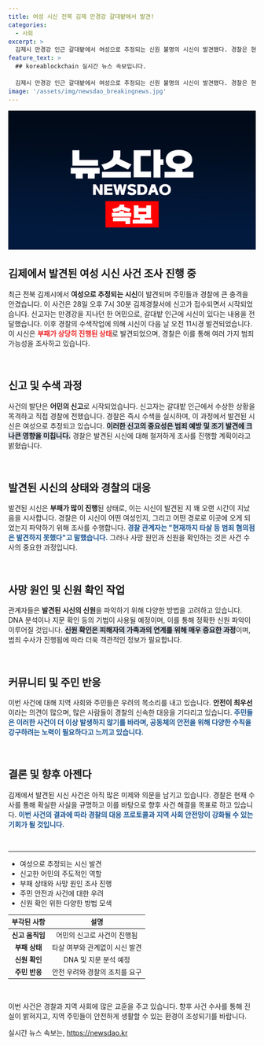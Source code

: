 ```yaml
---
title: 여성 시신 전북 김제 만경강 갈대밭에서 발견!
categories:
  - 사회
excerpt: >
  김제시 만경강 인근 갈대밭에서 여성으로 추정되는 신원 불명의 시신이 발견됐다. 경찰은 현재 타살 혐의는 발견하지 못했으며, 사망 원인 조사에 나섰다.
feature_text: >
  ## koreablockchain 실시간 뉴스 속보입니다.

  김제시 만경강 인근 갈대밭에서 여성으로 추정되는 신원 불명의 시신이 발견됐다. 경찰은 현재 타살 혐의는 발견하지 못했으며, 사망 원인 조사에 나섰다.
image: '/assets/img/newsdao_breakingnews.jpg'
---
```


<p><img src="/assets/img/newsdao_breakingnews.jpg" alt="koreablockchain 속보" /></p>

<h2 data-ke-size="size26">김제에서 발견된 여성 시신 사건 조사 진행 중</h2>

<p data-ke-size="size16">최근 전북 김제시에서 <b>여성으로 추정되는 시신</b>이 발견되며 주민들과 경찰에 큰 충격을 안겼습니다. 이 사건은 28일 오후 7시 30분 김제경찰서에 신고가 접수되면서 시작되었습니다. 신고자는 만경강을 지나던 한 어민으로, 갈대밭 인근에 시신이 있다는 내용을 전달했습니다. 이후 경찰의 수색작업에 의해 시신이 다음 날 오전 11시경 발견되었습니다. 이 시신은 <b><span style="color: #ee2323;">부패가 상당히 진행된 상태</span></b>로 발견되었으며, 경찰은 이를 통해 여러 가지 범죄 가능성을 조사하고 있습니다.</p>

<p data-ke-size="size16">&nbsp;</p>

<h2 data-ke-size="size26">신고 및 수색 과정</h2>

<p data-ke-size="size16">사건의 발단은 <b>어민의 신고</b>로 시작되었습니다. 신고자는 갈대밭 인근에서 수상한 상황을 목격하고 직접 경찰에 전했습니다. 경찰은 즉시 수색을 실시하며, 이 과정에서 발견된 시신은 여성으로 추정되고 있습니다. <b><span style="background-color: #21538527;">이러한 신고의 중요성은 범죄 예방 및 조기 발견에 크나큰 영향을 미칩니다.</span></b> 경찰은 발견된 시신에 대해 철저하게 조사를 진행할 계획이라고 밝혔습니다.</p>

<p data-ke-size="size16">&nbsp;</p>

<h2 data-ke-size="size26">발견된 시신의 상태와 경찰의 대응</h2>

<p data-ke-size="size16">발견된 시신은 <b>부패가 많이 진행</b>된 상태로, 이는 시신이 발견된 지 꽤 오랜 시간이 지났음을 시사합니다. 경찰은 이 시신이 어떤 여성인지, 그리고 어떤 경로로 이곳에 오게 되었는지 파악하기 위해 조사를 수행합니다. <b><span style="color: #1a5490;">경찰 관계자는 "현재까지 타살 등 범죄 혐의점은 발견하지 못했다"고 말했습니다.</span></b> 그러나 사망 원인과 신원을 확인하는 것은 사건 수사의 중요한 과정입니다.</p>

<p data-ke-size="size16">&nbsp;</p>

<h2 data-ke-size="size26">사망 원인 및 신원 확인 작업</h2>

<p data-ke-size="size16">관계자들은 <b>발견된 시신의 신원</b>을 파악하기 위해 다양한 방법을 고려하고 있습니다. DNA 분석이나 지문 확인 등의 기법이 사용될 예정이며, 이를 통해 정확한 신원 파악이 이루어질 것입니다. <b><span style="background-color: #21538527;">신원 확인은 피해자의 가족과의 연계를 위해 매우 중요한 과정</span></b>이며, 범죄 수사가 진행됨에 따라 더욱 객관적인 정보가 필요합니다.</p>

<p data-ke-size="size16">&nbsp;</p>

<h2 data-ke-size="size26">커뮤니티 및 주민 반응</h2>

<p data-ke-size="size16">이번 사건에 대해 지역 사회와 주민들은 우려의 목소리를 내고 있습니다. <b>안전이 최우선</b>이라는 의견이 많으며, 많은 사람들이 경찰의 신속한 대응을 기다리고 있습니다. <b><span style="color: #1a5490;">주민들은 이러한 사건이 더 이상 발생하지 않기를 바라며, 공동체의 안전을 위해 다양한 수칙을 강구하려는 노력이 필요하다고 느끼고 있습니다.</span></b></p>

<p data-ke-size="size16">&nbsp;</p>

<h2 data-ke-size="size26">결론 및 향후 아젠다</h2>

<p data-ke-size="size16">김제에서 발견된 시신 사건은 아직 많은 미제와 의문을 남기고 있습니다. 경찰은 현재 수사를 통해 확실한 사실을 규명하고 이를 바탕으로 향후 사건 해결을 목표로 하고 있습니다. <b><span style="color: #1a5490;">이번 사건의 결과에 따라 경찰의 대응 프로토콜과 지역 사회 안전망이 강화될 수 있는 기회가 될 것입니다.</span></b></p>

<p data-ke-size="size16">&nbsp;</p>

<hr>

<ul>
    <li>여성으로 추정되는 시신 발견</li>
    <li>신고한 어민의 주도적인 역할</li>
    <li>부패 상태와 사망 원인 조사 진행</li>
    <li>주민 안전과 사건에 대한 우려</li>
    <li>신원 확인 위한 다양한 방법 모색</li>
</ul>

<table style="width: 100%; border-collapse: collapse;">
    <thead>
        <tr>
            <th style="text-align: center;">부각된 사항</th>
            <th style="text-align: center;">설명</th>
        </tr>
    </thead>
    <tbody>
        <tr>
            <td style="text-align: center; height: 17px;"><b>신고 움직임</b></td>
            <td style="text-align: center; height: 17px;">어민의 신고로 사건이 진행됨</td>
        </tr>
        <tr>
            <td style="text-align: center; height: 17px;"><b>부패 상태</b></td>
            <td style="text-align: center; height: 17px;">타살 여부와 관계없이 시신 발견</td>
        </tr>
        <tr>
            <td style="text-align: center; height: 17px;"><b>신원 확인</b></td>
            <td style="text-align: center; height: 17px;">DNA 및 지문 분석 예정</td>
        </tr>
        <tr>
            <td style="text-align: center; height: 17px;"><b>주민 반응</b></td>
            <td style="text-align: center; height: 17px;">안전 우려와 경찰의 조치를 요구</td>
        </tr>
    </tbody>
</table>

<p data-ke-size="size16">&nbsp;</p>

<p data-ke-size="size16">이번 사건은 경찰과 지역 사회에 많은 교훈을 주고 있습니다. 향후 사건 수사를 통해 진실이 밝혀지고, 지역 주민들이 안전하게 생활할 수 있는 환경이 조성되기를 바랍니다.</p>
실시간 뉴스 속보는, <a href="https://newsdao.kr" rel="dofollow">https://newsdao.kr</a>


